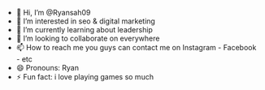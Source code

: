 - 👋 Hi, I’m @Ryansah09
- 👀 I’m interested in seo & digital marketing
- 🌱 I’m currently learning about leadership
- 💞️ I’m looking to collaborate on everywhere
- 📫 How to reach me you guys can contact me on Instagram - Facebook - etc
- 😄 Pronouns: Ryan
- ⚡ Fun fact: i love playing games so much

<!---
Ryansah09/Ryansah09 is a ✨ special ✨ repository because its `README.md` (this file) appears on your GitHub profile.
You can click the Preview link to take a look at your changes.
--->
